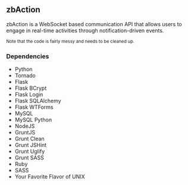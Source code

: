 ## zbAction
zbAction is a WebSocket based communication API that allows users to engage in real-time activities through notification-driven events.

<sub>Note that the code is fairly messy and needs to be cleaned up.</sub>

### Dependencies
- Python
- Tornado
- Flask
- Flask BCrypt
- Flask Login
- Flask SQLAlchemy
- Flask WTForms
- MySQL
- MySQL Python
- NodeJS
- GruntJS
- Grunt Clean
- Grunt JSHint
- Grunt Uglify
- Grunt SASS
- Ruby
- SASS
- Your Favorite Flavor of UNIX